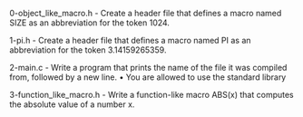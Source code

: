 0-object_like_macro.h - Create a header file that defines a macro named SIZE as an abbreviation for the token 1024.

1-pi.h - Create a header file that defines a macro named PI as an abbreviation for the token 3.14159265359.

2-main.c - Write a program that prints the name of the file it was compiled from, followed by a new line.
	 • You are allowed to use the standard library

3-function_like_macro.h - Write a function-like macro ABS(x) that computes the absolute value of a number x.